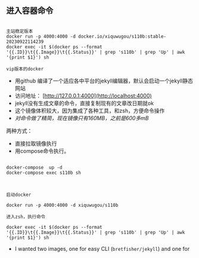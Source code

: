 ## 进入容器命令


```angular2html

主站稳定版本
docker run -p 4000:4000 -d docker.io/xiquwugou/s110b:stable-20230922114239
docker exec -it $(docker ps --format '{{.ID}}\t{{.Image}}\t{{.Status}}' | grep 's110b' | grep 'Up' | awk '{print $1}') sh

vip版本的docker

```

* 用github 编译了一个适应各中平台的jekyll编辑器，默认会启动一个jekyll静态网站
* 访问地址： [http://127.0.0.1:4000](http://localhost:4000)
* jekyll没有生成文章的命令，直接复制现有的文章改日期就ok
* 这个镜像体积较大，因为集成了各种工具，和zsh，方便命令操作
* *对命令做了精简，现在镜像只有160MB，之前是600多mB*

两种方式：
* 直接拉取镜像执行
* 用compose命令执行。

```shell

docker-compose  up -d
docker-compose exec s110b sh



启动docker

docker run -p 4000:4000 -d xiquwugou/s110b

进入zsh，执行命令

docker exec -it $(docker ps --format '{{.ID}}\t{{.Image}}\t{{.Status}}' | grep 's110b' | grep 'Up' | awk '{print $1}') sh
```

- I wanted two images, one for easy CLI (`bretfisher/jekyll`) and one for

